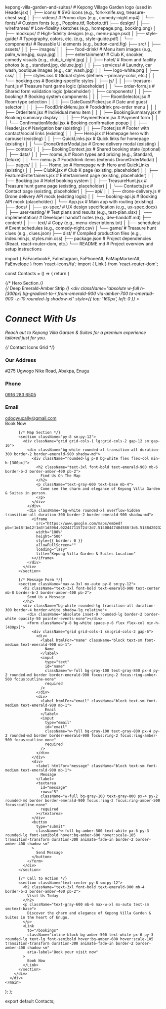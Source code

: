 kepong-villa-garden-and-suites/
        # Kepong Village Garden logo (used in Header.jsx)
│   ├── icons/                    # SVG icons (e.g., fork-knife.svg, treasure-chest.svg)
│   ├── videos/                   # Promo clips (e.g., comedy-night.mp4)
│   └── fonts/                    # Custom fonts (e.g., Poppins.ttf, Roboto.ttf)
├── design/
│   ├── wireframes/               # Low-fidelity sketches (e.g., homepage.png, booking.png)
│   ├── mockups/                  # High-fidelity designs (e.g., menu-page.psd)
│   ├── style-guide/              # Typography, colors, etc. (e.g., style-guide.pdf)
│   └── components/               # Reusable UI elements (e.g., button-card.fig)
├── src/
│   ├── assets/
│   │   ├── images/
│   │   ├── food-drink/           # Menu item images (e.g., palm_wine.jpg, suya.jpg)
│   │   ├── entertainment/        # Club K, snooker, comedy visuals (e.g., club_k_night.jpg)
│   │   ├── hotel/                # Room and facility photos (e.g., standard.jpg, deluxe.jpg)
│   │   ├── services/             # Laundry, car wash, boutique images (e.g., car_wash.jpg)
│   │   └── logo-white.png
│   ├── css/
│   │   ├── styles.css            # Global styles (defines --primary-color, etc.)
│   │   └── booking.css           # Booking-specific styles
│   ├── js/
│   │   ├── treasure-hunt.js      # Treasure hunt game logic (placeholder)
│   │   └── order-form.js         # Shared form validation logic (placeholder)
│   ├── components/
│   │   ├── booking/              # Booking system components
│   │   │   ├── RoomSelector.jsx      # Room type selection
│   │   │   ├── DateGuestPicker.jsx   # Date and guest selector
│   │   │   ├── FoodDrinkMenu.jsx     # Food/drink pre-order menu
│   │   │   ├── OrderItem.jsx         # Individual menu item
│   │   │   ├── BookingSummary.jsx    # Booking summary display
│   │   │   ├── PaymentForm.jsx       # Payment form
│   │   │   └── ConfirmationModal.jsx # Booking confirmation popup
│   │   ├── Header.jsx            # Navigation bar (existing)
│   │   ├── Footer.jsx            # Footer with contact/social links (existing)
│   │   ├── Hero.jsx              # Homepage hero with carousel (existing)
│   │   ├── QuickLinks.jsx        # Quick links for homepage (existing)
│   │   └── DroneOrderModal.jsx   # Drone delivery modal (existing)
│   ├── context/
│   │   ├── BookingContext.jsx    # Shared booking state (optional)
│   ├── data/
│   │   ├── rooms.js              # Room types and pricing (e.g., Standard, Deluxe)
│   │   └── menu.js               # Food/drink items (extends DroneOrderModal)
│   ├── pages/
│   │   ├── Home.jsx              # Homepage with Hero and QuickLinks (existing)
│   │   ├── ClubK.jsx             # Club K page (existing, placeholder)
│   │   ├── FeaturedEntertainers.jsx # Entertainment page (existing, placeholder)
│   │   ├── Booking.jsx           # Hotel booking system
│   │   ├── TreasureHunt.jsx      # Treasure hunt game page (existing, placeholder)
│   │   └── Contacts.jsx          # Contact page (existing, placeholder)
│   ├── api/
│   │   ├── drone-delivery.js     # Drone delivery API mock (existing logic)
│   │   └── booking-api.js        # Booking API mock (placeholder)
│   └── App.jsx                   # Main app with routing (existing)
├── docs/
│   ├── ux-spec/                  # UX design specification (e.g., ux-spec.docx)
│   ├── user-testing/             # Test plans and results (e.g., test-plan.xlsx)
│   └── implementation/           # Developer handoff notes (e.g., dev-handoff.md)
├── content/
│   ├── text/                     # Copy (e.g., menu-descriptions.txt)
│   ├── schedules/                # Event schedules (e.g., comedy-night.csv)
│   └── game/                     # Treasure hunt clues (e.g., clues.json)
├── dist/                         # Compiled production files (e.g., index.min.js, styles.min.css)
├── package.json                  # Project dependencies (React, react-router-dom, etc.)
└── README.md                     # Project overview and setup instructions


import { FaFacebookF, FaInstagram, FaPhoneAlt, FaMapMarkerAlt, FaEnvelope } from 'react-icons/fa';
import { Link } from 'react-router-dom';

const Contacts = () => {
  return (
    <main className="min-h-screen animate-fade-in font-montserrat text-gray-800 py-16">
      <div className="w-full py-12 relative">
        <div className="max-w-7xl mx-auto px-4 sm:px-6 lg:px-8">
          {/* Hero Section */}
          <section className="text-center mb-12 relative">
            {/* Deep Emerald-Amber Strip */}
            <div
              className="absolute w-full h-[300px] bg-gradient-to-r from-emerald-900 via-amber-700 to-emerald-900 -z-10 rounded-lg shadow-xl"
              style={{ top: '160px', left: 0 }}
            ></div>
            <h1 className="text-4xl sm:text-5xl md:text-6xl font-extrabold tracking-tight text-emerald-900 mb-4 border-b-2 border-amber-400 inline-block pb-2">
              Connect With Us
            </h1>
            <p className="text-lg sm:text-xl md:text-2xl max-w-2xl mx-auto text-gray-600 mb-8">
              Reach out to Kepong Villa Garden & Suites for a premium experience tailored just for you.
            </p>
            {/* Contact Icons Grid */}
            <div className="grid grid-cols-1 sm:grid-cols-2 md:grid-cols-3 gap-6 max-w-4xl mx-auto z-10 relative bg-white rounded-lg p-6 border-2 border-emerald-900 shadow-md">
              <div className="flex flex-col items-center">
                <FaMapMarkerAlt className="text-4xl text-amber-500 mb-2" />
                <h3 className="text-xl font-semibold text-emerald-900">Our Address</h3>
                <p className="text-gray-600 text-center">#275 Ugwogo Nike Road, Abakpa, Enugu</p>
              </div>
              <div className="flex flex-col items-center">
                <FaPhoneAlt className="text-4xl text-amber-500 mb-2" />
                <h3 className="text-xl font-semibold text-emerald-900">Phone</h3>
                <a href="tel:+2349162836505" className="text-amber-500 hover:text-amber-600">
                  0916 283 6505
                </a>
              </div>
              <div className="flex flex-col items-center">
                <FaEnvelope className="text-4xl text-amber-500 mb-2" />
                <h3 className="text-xl font-semibold text-emerald-900">Email</h3>
                <a href="mailto:odogwucally@gmail.com" className="text-amber-500 hover:text-amber-600">
                  odogwucally@gmail.com
                </a>
              </div>
            </div>
            <Link
              to="/bookings"
              className="mt-8 inline-block bg-amber-500 text-white px-6 py-3 rounded-lg text-lg font-semibold hover:bg-amber-600 hover:scale-105 transition-transform duration-300 animate-fade-in border-2 border-amber-400 shadow-sm"
              aria-label="Book your experience now"
            >
              Book Now
            </Link>
          </section>

          {/* Map Section */}
          <section className="py-8 sm:py-12">
            <div className="grid grid-cols-1 lg:grid-cols-2 gap-12 sm:gap-16">
              <div className="bg-white rounded-xl transition-all duration-300 border-2 border-emerald-900 shadow-md">
                <div className="rounded-lg p-8 bg-white flex flex-col min-h-[300px]">
                  <h2 className="text-3xl font-bold text-emerald-900 mb-6 border-b-2 border-amber-400 pb-2">
                    Find Us On The Map
                  </h2>
                  <p className="text-gray-600 text-base mb-4">
                    Come see the charm and elegance of Kepong Villa Garden & Suites in person.
                  </p>
                </div>
              </div>
              <div className="bg-white rounded-xl overflow-hidden transition-all duration-300 border-2 border-emerald-900 shadow-md">
                <iframe
                  src="https://www.google.com/maps/embed?pb=!1m18!1m12!1m3!1d3964.022447115724!2d7.51408447404588!3d6.518842023219413!2m3!1f0!2f0!3f0!3m2!1i1024!2i768!4f13.1!3m3!1m2!1s0x1044a378f42fc857%3A0xd6efa19237e1a2b9!2sKepong%20Villa%20Garden%20%26%20Suites!5e0!3m2!1sen!2sng!4v1745647133234!5m2!1sen!2sng"
                  width="100%"
                  height="500"
                  style={{ border: 0 }}
                  allowFullScreen=""
                  loading="lazy"
                  title="Kepong Villa Garden & Suites Location"
                ></iframe>
              </div>
            </div>
          </section>

          {/* Message Form */}
          <section className="max-w-3xl mx-auto py-8 sm:py-12">
            <h2 className="text-3xl font-bold text-emerald-900 text-center mb-8 border-b-2 border-amber-400 pb-2">
              Send Us a Message
            </h2>
            <div className="bg-white rounded-lg transition-all duration-300 border-4 border-white shadow-lg relative">
              <div className="absolute inset-0 rounded-lg border-2 border-white opacity-50 pointer-events-none"></div>
              <form className="p-8 bg-white space-y-6 flex flex-col min-h-[400px]">
                <div className="grid grid-cols-1 sm:grid-cols-2 gap-6">
                  <div>
                    <label htmlFor="name" className="block text-sm font-medium text-emerald-900 mb-1">
                      Name
                    </label>
                    <input
                      type="text"
                      id="name"
                      className="w-full bg-gray-100 text-gray-800 px-4 py-2 rounded-md border border-emerald-900 focus:ring-2 focus:ring-amber-500 focus:outline-none"
                      required
                    />
                  </div>
                  <div>
                    <label htmlFor="email" className="block text-sm font-medium text-emerald-900 mb-1">
                      Email
                    </label>
                    <input
                      type="email"
                      id="email"
                      className="w-full bg-gray-100 text-gray-800 px-4 py-2 rounded-md border border-emerald-900 focus:ring-2 focus:ring-amber-500 focus:outline-none"
                      required
                    />
                  </div>
                </div>
                <div>
                  <label htmlFor="message" className="block text-sm font-medium text-emerald-900 mb-1">
                    Message
                  </label>
                  <textarea
                    id="message"
                    rows="5"
                    className="w-full bg-gray-100 text-gray-800 px-4 py-2 rounded-md border border-emerald-900 focus:ring-2 focus:ring-amber-500 focus:outline-none"
                    required
                  ></textarea>
                </div>
                <button
                  type="submit"
                  className="w-full bg-amber-500 text-white px-6 py-3 rounded-lg font-semibold hover:bg-amber-600 hover:scale-105 transition-transform duration-300 animate-fade-in border-2 border-amber-400 shadow-sm"
                >
                  Send Message
                </button>
              </form>
            </div>
          </section>

          {/* Call to Action */}
          <section className="text-center py-8 sm:py-12">
            <h2 className="text-3xl font-bold text-emerald-900 mb-4 border-b-2 border-amber-400 pb-2">
              Visit Us Today
            </h2>
            <p className="text-gray-600 mb-6 max-w-xl mx-auto text-sm sm:text-base">
              Discover the charm and elegance of Kepong Villa Garden & Suites in the heart of Enugu.
            </p>
            <Link
              to="/bookings"
              className="inline-block bg-amber-500 text-white px-6 py-3 rounded-lg text-lg font-semibold hover:bg-amber-600 hover:scale-105 transition-transform duration-300 animate-fade-in border-2 border-amber-400 shadow-sm"
              aria-label="Book your visit now"
            >
              Book Now
            </Link>
          </section>
        </div>
      </div>
    </main>
  );
};

export default Contacts;